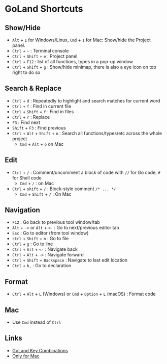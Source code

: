 # GoLand Shortcuts

## Show/Hide

- `Alt` + `1` for Windows/Linux, `Cmd` + `1` for Mac: Show/hide the Project panel.
- `Ctrl` + `~` : Terminal console
- `Ctrl` + `Shift` + `e` : Project panel
- `Ctrl` + `F12` : list of all functions, types in a pop-up window
- `Ctrl` + `Shift` + `g` : Show/hide minimap, there is also a eye icon on top right to do so

## Search & Replace

- `Ctrl` + `d` : Repeatedly to highlight and search matches for current word
- `Ctrl` + `f` : Find in current file
- `Ctrl` + `Shift` + `f` : Find in files
- `Ctrl` + `r` : Replace
- `F3` : Find next
- `Shift` + `F3` : Find previous
- `Ctrl` + `Alt` + `Shift` + `n` : Search all functions/types/etc across the whole project
  - `Cmd` + `Alt` + `o` on Mac

## Edit

* `Ctrl` + `/` : Comment/uncomment a block of code with `//` for Go code, `#` for Shell code
  * `Cmd` + `/` : on Mac
* `Ctrl` + `shift` + `/` : Block-style comment `/* ... */` 
  * `Cmd` + `Shift` + `/` : On Mac 
## Navigation

- `F12` : Go back to previous tool window/tab
- `Alt` + `->` or `Alt` + `<-` : Go to next/previous editor tab
- `Esc` : Go to editor (from tool window)
- `ctrl` + `Shift` + `n` : Go to file
- `Ctrl` + `g` : Go to line
- `Ctrl` + `Alt` + `<-` : Navigate back
- `Ctrl` + `Alt` + `->` : Navigate forward
- `Ctrl` + `Shift` + `Backspace` : Navigate to last edit location
- `Ctrl` + `b,` : Go to declaration

## Format

- `Ctrl` + `Alt` + `L` (Windows) or `Cmd` + `Option` + `L` (macOS) : Format code

## Mac

* Use `Cmd` instead of `Ctrl`
## Links

- [GoLand Key Combinations](https://keycombiner.com/collections/goland/)
- [Only for Mac](https://github.com/namp10010/goland-cheatsheet/blob/master/README.md)
